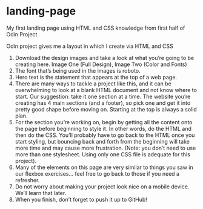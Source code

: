 # landing-page
My first landing page using HTML and CSS knowledge from first half of Odin Project

Odin project gives me a layout in which I create via HTML and CSS

1. Download the design images and take a look at what you’re going to be creating here. Image One (Full Design), Image Two (Color and Fonts)
2. The font that’s being used in the images is roboto.
3. Hero text is the statement that appears at the top of a web page.
4. There are many ways to tackle a project like this, and it can be overwhelming to look at a blank HTML document and not know where to start. Our suggestion: take it one section at a time. The website you’re creating has 4 main sections (and a footer), so pick one and get it into pretty good shape before moving on. Starting at the top is always a solid plan.
5. For the section you’re working on, begin by getting all the content onto the page before beginning to style it. In other words, do the HTML and then do the CSS. You’ll probably have to go back to the HTML once you start styling, but bouncing back and forth from the beginning will take more time and may cause more frustration. (Note: you don’t need to use more than one stylesheet. Using only one CSS file is adequate for this project).
6. Many of the elements on this page are very similar to things you saw in our flexbox exercises… feel free to go back to those if you need a refresher.
7. Do not worry about making your project look nice on a mobile device. We’ll learn that later.
8. When you finish, don’t forget to push it up to GitHub!